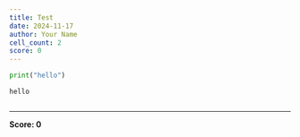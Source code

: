 ```yaml
---
title: Test
date: 2024-11-17
author: Your Name
cell_count: 2
score: 0
---
```


```python
print("hello")
```

    hello



```python

```


---
**Score: 0**